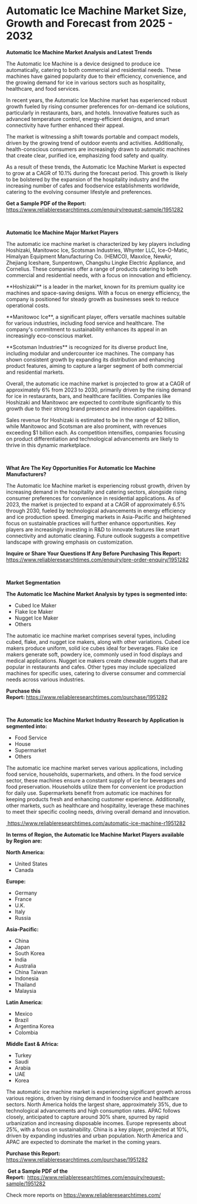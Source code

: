 <p><h1>Automatic Ice Machine Market Size, Growth and Forecast from 2025 - 2032</h1></p><p><strong>Automatic Ice Machine Market Analysis and Latest Trends</strong></p>
<p><p>The Automatic Ice Machine is a device designed to produce ice automatically, catering to both commercial and residential needs. These machines have gained popularity due to their efficiency, convenience, and the growing demand for ice in various sectors such as hospitality, healthcare, and food services. </p><p>In recent years, the Automatic Ice Machine market has experienced robust growth fueled by rising consumer preferences for on-demand ice solutions, particularly in restaurants, bars, and hotels. Innovative features such as advanced temperature control, energy-efficient designs, and smart connectivity have further enhanced their appeal. </p><p>The market is witnessing a shift towards portable and compact models, driven by the growing trend of outdoor events and activities. Additionally, health-conscious consumers are increasingly drawn to automatic machines that create clear, purified ice, emphasizing food safety and quality. </p><p>As a result of these trends, the Automatic Ice Machine Market is expected to grow at a CAGR of 10.1% during the forecast period. This growth is likely to be bolstered by the expansion of the hospitality industry and the increasing number of cafes and foodservice establishments worldwide, catering to the evolving consumer lifestyle and preferences.</p></p>
<p><strong>Get a Sample PDF of the Report:&nbsp;</strong> <a href="https://www.reliableresearchtimes.com/enquiry/request-sample/1951282?utm_campaign=2199&utm_medium=2&utm_source=Github&utm_content=ia&utm_term=08042025&utm_id=automatic-ice-machine">https://www.reliableresearchtimes.com/enquiry/request-sample/1951282</a></p>
<p>&nbsp;</p>
<p><strong>Automatic Ice Machine Major Market Players</strong></p>
<p><p>The automatic ice machine market is characterized by key players including Hoshizaki, Manitowoc Ice, Scotsman Industries, Whynter LLC, Ice-O-Matic, Himalyan Equipment Manufacturing Co. (HEMCO), MaxxIce, NewAir, Zhejiang Iceshare, Sunpentown, Changshu Lingke Electric Appliance, and Cornelius. These companies offer a range of products catering to both commercial and residential needs, with a focus on innovation and efficiency.</p><p>**Hoshizaki** is a leader in the market, known for its premium quality ice machines and space-saving designs. With a focus on energy efficiency, the company is positioned for steady growth as businesses seek to reduce operational costs. </p><p>**Manitowoc Ice**, a significant player, offers versatile machines suitable for various industries, including food service and healthcare. The company's commitment to sustainability enhances its appeal in an increasingly eco-conscious market. </p><p>**Scotsman Industries** is recognized for its diverse product line, including modular and undercounter ice machines. The company has shown consistent growth by expanding its distribution and enhancing product features, aiming to capture a larger segment of both commercial and residential markets.</p><p>Overall, the automatic ice machine market is projected to grow at a CAGR of approximately 6% from 2023 to 2030, primarily driven by the rising demand for ice in restaurants, bars, and healthcare facilities. Companies like Hoshizaki and Manitowoc are expected to contribute significantly to this growth due to their strong brand presence and innovation capabilities.</p><p>Sales revenue for Hoshizaki is estimated to be in the range of $2 billion, while Manitowoc and Scotsman are also prominent, with revenues exceeding $1 billion each. As competition intensifies, companies focusing on product differentiation and technological advancements are likely to thrive in this dynamic marketplace.</p></p>
<p>&nbsp;</p>
<p><strong>What Are The Key Opportunities For Automatic Ice Machine Manufacturers?</strong></p>
<p><p>The Automatic Ice Machine market is experiencing robust growth, driven by increasing demand in the hospitality and catering sectors, alongside rising consumer preferences for convenience in residential applications. As of 2023, the market is projected to expand at a CAGR of approximately 6.5% through 2030, fueled by technological advancements in energy efficiency and ice production speed. Emerging markets in Asia-Pacific and heightened focus on sustainable practices will further enhance opportunities. Key players are increasingly investing in R&D to innovate features like smart connectivity and automatic cleaning. Future outlook suggests a competitive landscape with growing emphasis on customization.</p></p>
<p><strong>Inquire or Share Your Questions If Any Before Purchasing This Report:</strong> <a href="https://www.reliableresearchtimes.com/enquiry/pre-order-enquiry/1951282?utm_campaign=2199&utm_medium=2&utm_source=Github&utm_content=ia&utm_term=08042025&utm_id=automatic-ice-machine">https://www.reliableresearchtimes.com/enquiry/pre-order-enquiry/1951282</a></p>
<p>&nbsp;</p>
<p><strong>Market Segmentation</strong></p>
<p><strong>The Automatic Ice Machine Market Analysis by types is segmented into:</strong></p>
<p><ul><li>Cubed Ice Maker</li><li>Flake Ice Maker</li><li>Nugget Ice Maker</li><li>Others</li></ul></p>
<p><p>The automatic ice machine market comprises several types, including cubed, flake, and nugget ice makers, along with other variations. Cubed ice makers produce uniform, solid ice cubes ideal for beverages. Flake ice makers generate soft, powdery ice, commonly used in food displays and medical applications. Nugget ice makers create chewable nuggets that are popular in restaurants and cafes. Other types may include specialized machines for specific uses, catering to diverse consumer and commercial needs across various industries.</p></p>
<p><strong>Purchase this Report:&nbsp;</strong><a href="https://www.reliableresearchtimes.com/purchase/1951282?utm_campaign=2199&utm_medium=2&utm_source=Github&utm_content=ia&utm_term=08042025&utm_id=automatic-ice-machine">https://www.reliableresearchtimes.com/purchase/1951282</a></p>
<p>&nbsp;</p>
<p><strong>The Automatic Ice Machine Market Industry Research by Application is segmented into:</strong></p>
<p><ul><li>Food Service</li><li>House</li><li>Supermarket</li><li>Others</li></ul></p>
<p><p>The automatic ice machine market serves various applications, including food service, households, supermarkets, and others. In the food service sector, these machines ensure a constant supply of ice for beverages and food preservation. Households utilize them for convenient ice production for daily use. Supermarkets benefit from automatic ice machines for keeping products fresh and enhancing customer experience. Additionally, other markets, such as healthcare and hospitality, leverage these machines to meet their specific cooling needs, driving overall demand and innovation.</p></p>
<p><a href="https://www.reliableresearchtimes.com/automatic-ice-machine-r1951282?utm_campaign=2199&utm_medium=2&utm_source=Github&utm_content=ia&utm_term=08042025&utm_id=automatic-ice-machine">&nbsp;https://www.reliableresearchtimes.com/automatic-ice-machine-r1951282</a></p>
<p><strong>In terms of Region, the Automatic Ice Machine Market Players available by Region are:</strong></p>
<p>
    <p> <strong> North America: </strong>
        <ul>
            <li>United States</li>
            <li>Canada</li>
        </ul>
        </p> 
    <p> <strong> Europe: </strong>
        <ul>
            <li>Germany</li>
            <li>France</li>
            <li>U.K.</li>
            <li>Italy</li>
            <li>Russia</li>
        </ul>
        </p> 
    <p> <strong> Asia-Pacific: </strong>
        <ul>
            <li>China</li>
            <li>Japan</li>
            <li>South Korea</li>
            <li>India</li>
            <li>Australia</li>
            <li>China Taiwan</li>
            <li>Indonesia</li>
            <li>Thailand</li>
            <li>Malaysia</li>
        </ul>
        </p> 
    <p> <strong> Latin America: </strong>
        <ul>
            <li>Mexico</li>
            <li>Brazil</li>
            <li>Argentina Korea</li>
            <li>Colombia</li>
        </ul>
        </p> 
    <p> <strong> Middle East & Africa: </strong>
        <ul>
            <li>Turkey</li>
            <li>Saudi</li>
            <li>Arabia</li>
            <li>UAE</li>
            <li>Korea</li>
        </ul>
    </p>
    </p>
<p><p>The automatic ice machine market is experiencing significant growth across various regions, driven by rising demand in foodservice and healthcare sectors. North America holds the largest share, approximately 35%, due to technological advancements and high consumption rates. APAC follows closely, anticipated to capture around 30% share, spurred by rapid urbanization and increasing disposable incomes. Europe represents about 25%, with a focus on sustainability. China is a key player, projected at 10%, driven by expanding industries and urban population. North America and APAC are expected to dominate the market in the coming years.</p></p>
<p><strong>Purchase this Report: </strong><a href="https://www.reliableresearchtimes.com/purchase/1951282?utm_campaign=2199&utm_medium=2&utm_source=Github&utm_content=ia&utm_term=08042025&utm_id=automatic-ice-machine">https://www.reliableresearchtimes.com/purchase/1951282</a></p>
<p>&nbsp;<strong>Get a Sample PDF of the Report:&nbsp;&nbsp;</strong><a href="https://www.reliableresearchtimes.com/enquiry/request-sample/1951282?utm_campaign=2199&utm_medium=2&utm_source=Github&utm_content=ia&utm_term=08042025&utm_id=automatic-ice-machine">https://www.reliableresearchtimes.com/enquiry/request-sample/1951282</a></p>
<p><strong></strong></p>
<p>Check more reports on <a href="https://www.reliableresearchtimes.com/?utm_campaign=2199&utm_medium=2&utm_source=Github&utm_content=ia&utm_term=08042025&utm_id=automatic-ice-machine">https://www.reliableresearchtimes.com/</a></p>